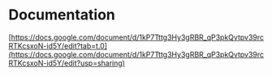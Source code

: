 # Documentation
[https://docs.google.com/document/d/1kP7Tttg3Hy3gRBR_qP3pkQvtpv39rcRTKcsxoN-id5Y/edit?tab=t.0](https://docs.google.com/document/d/1kP7Tttg3Hy3gRBR_qP3pkQvtpv39rcRTKcsxoN-id5Y/edit?usp=sharing)

